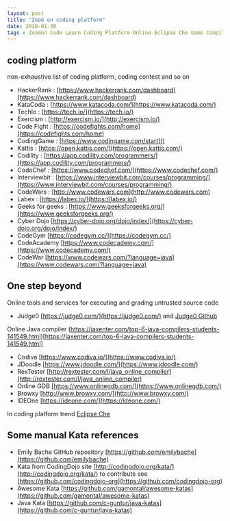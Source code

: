 ```yaml
---
layout: post
title: "Zoom on coding platform"
date: 2018-01-30
tags : Zoomon Code Learn Coding Platform Online Eclipse Che Game Compiler Ide Kata
---
```


## coding platform

non-exhaustive list of coding platform, coding contest and so on

* HackerRank : [https://www.hackerrank.com/dashboard](https://www.hackerrank.com/dashboard)
* KataCoda : [https://www.katacoda.com/](https://www.katacoda.com/)
* TechIo : [https://tech.io/](https://tech.io/)
* Exercism : [http://exercism.io/](http://exercism.io/)
* Code Fight : [https://codefights.com/home](https://codefights.com/home)
* CodingGame : [https://www.codingame.com/start]()
* Kattis : [https://open.kattis.com/](https://open.kattis.com/)
* Codility : [https://app.codility.com/programmers/](https://app.codility.com/programmers/)
* CodeChef : [https://www.codechef.com/](https://www.codechef.com/)
* Interviewbit : [https://www.interviewbit.com/courses/programming/](https://www.interviewbit.com/courses/programming/)
* CodeWars : [http://www.codewars.com](http://www.codewars.com)
* Labex : [https://labex.io/](https://labex.io/)
* Geeks for geeks : [https://www.geeksforgeeks.org/](https://www.geeksforgeeks.org/)    
* Cyber Dojo [https://cyber-dojo.org/dojo/index/](https://cyber-dojo.org/dojo/index/)     
* CodeGym [https://codegym.cc/](https://codegym.cc/)     
* CodeAcademy [https://www.codecademy.com/](https://www.codecademy.com/)     
* CodeWar [https://www.codewars.com/?language=java](https://www.codewars.com/?language=java)     

## One step beyond

Online tools and services for executing and grading untrusted source code
* Judge0 [https://judge0.com/](https://judge0.com/) and [Judge0 Github](https://github.com/judge0)

Online Java compiler (https://jaxenter.com/top-6-java-compilers-students-141549.html)[https://jaxenter.com/top-6-java-compilers-students-141549.html]
* Codiva [https://www.codiva.io/](https://www.codiva.io/)
* JDoodle [https://www.jdoodle.com/](https://www.jdoodle.com/)
* RexTester [http://rextester.com/l/java_online_compiler](http://rextester.com/l/java_online_compiler)
* Online GDB [https://www.onlinegdb.com/](https://www.onlinegdb.com/)
* Browxy [http://www.browxy.com/](http://www.browxy.com/)
* IDEOne [https://ideone.com/](https://ideone.com/)

In coding platform trend [Eclipse Che](https://www.eclipse.org/che/)

## Some manual Kata references    

* Emily Bache GitHub repository [https://github.com/emilybache](https://github.com/emilybache)    
* Kata from CodingDojo site [http://codingdojo.org/kata/](http://codingdojo.org/kata/) to contribute see [https://github.com/codingdojo-org](https://github.com/codingdojo-org)    
* Awesome Kata [https://github.com/gamontal/awesome-katas](https://github.com/gamontal/awesome-katas)    
* Java Kata [https://github.com/c-guntur/java-katas](https://github.com/c-guntur/java-katas)    

